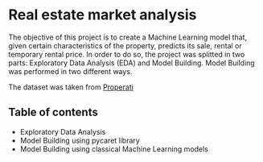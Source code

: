 # **Real estate market analysis**

The objective of this project is to create a Machine Learning model that, given certain characteristics of the property, predicts its sale, rental or temporary rental price. In order to do so, the project was splitted in two parts: Exploratory Data Analysis (EDA) and Model Building. Model Building was performed in two different ways. 

The dataset was taken from [Properati](https://www.properati.com.ar/?utm_source=properati.com&utm_medium=direct)

## Table of contents

- Exploratory Data Analysis
- Model Building using pycaret library
- Model Building using classical Machine Learning models


